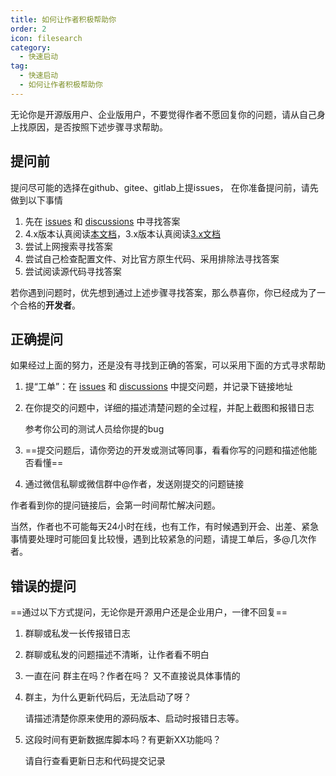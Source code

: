 ```yaml
---
title: 如何让作者积极帮助你
order: 2
icon: filesearch
category:
  - 快速启动
tag:
  - 快速启动
  - 如何让作者积极帮助你
---
```


无论你是开源版用户、企业版用户，不要觉得作者不愿回复你的问题，请从自己身上找原因，是否按照下述步骤寻求帮助。



## 提问前

提问尽可能的选择在github、gitee、gitlab上提issues， 在你准备提问前，请先做到以下事情

1. 先在 [issues](https://github.com/zuihou/lamp-cloud/issues) 和 [discussions](https://github.com/zuihou/lamp-cloud/discussions) 中寻找答案
2. 4.x版本认真阅读[本文档](/doc/%E7%AE%80%E4%BB%8B.html)，3.x版本认真阅读[3.x文档](https://www.kancloud.cn/zuihou/zuihou-admin-cloud)
3. 尝试上网搜索寻找答案
4. 尝试自己检查配置文件、对比官方原生代码、采用排除法寻找答案
5. 尝试阅读源代码寻找答案

若你遇到问题时，优先想到通过上述步骤寻找答案，那么恭喜你，你已经成为了一个合格的**开发者**。



## 正确提问

如果经过上面的努力，还是没有寻找到正确的答案，可以采用下面的方式寻求帮助

1. 提“工单”：在 [issues](https://github.com/zuihou/lamp-cloud/issues) 和 [discussions](https://github.com/zuihou/lamp-cloud/discussions) 中提交问题，并记录下链接地址

2. 在你提交的问题中，详细的描述清楚问题的全过程，并配上截图和报错日志

   参考你公司的测试人员给你提的bug

3. ==提交问题后，请你旁边的开发或测试等同事，看看你写的问题和描述他能否看懂==

4. 通过微信私聊或微信群中@作者，发送刚提交的问题链接

作者看到你的提问链接后，会第一时间帮忙解决问题。 

当然，作者也不可能每天24小时在线，也有工作，有时候遇到开会、出差、紧急事情要处理时可能回复比较慢，遇到比较紧急的问题，请提工单后，多@几次作者。



## 错误的提问

==通过以下方式提问，无论你是开源用户还是企业用户，一律不回复==

1. 群聊或私发一长传报错日志

2. 群聊或私发的问题描述不清晰，让作者看不明白

3. 一直在问 群主在吗？作者在吗？ 又不直接说具体事情的

4. 群主，为什么更新代码后，无法启动了呀？    

   请描述清楚你原来使用的源码版本、启动时报错日志等。

5. 这段时间有更新数据库脚本吗？有更新XX功能吗？

   请自行查看更新日志和代码提交记录

   
